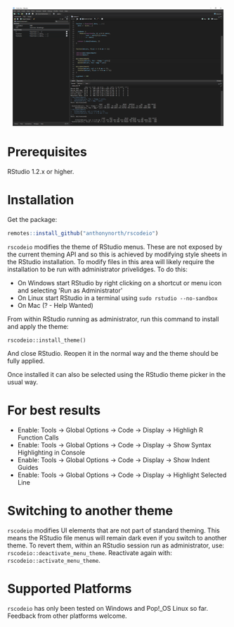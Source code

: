 <p align=center>
  <img src="./inst/media/rscodeio.png" width="480" height="270">
</p>

# Prerequisites

RStudio 1.2.x or higher.

# Installation

Get the package:

```r
remotes::install_github("anthonynorth/rscodeio")
```

`rscodeio` modifies the theme of RStudio menus. These are not exposed by the current theming API and so this is achieved by modifying style sheets in the RStudio installation. To modify files in this area will likely require the installation to be run with administrator privelidges. To do this:

* On Windows start RStudio by right clicking on a shortcut or menu icon and selecting 'Run as Administrator'
* On Linux start RStudio in a terminal using `sudo rstudio --no-sandbox`
* On Mac (? - Help Wanted)

From within RStudio running as administrator, run this command to install and apply the theme: 

```
rscodeio::install_theme()
```

And close RStudio. Reopen it in the normal way and the theme should be fully applied.

Once installed it can also be selected using the RStudio theme picker in the usual way.

# For best results

- Enable: Tools -> Global Options -> Code -> Display -> Highligh R Function Calls 
- Enable: Tools -> Global Options -> Code -> Display -> Show Syntax Highlighting in Console
- Enable: Tools -> Global Options -> Code -> Display -> Show Indent Guides
- Enable: Tools -> Global Options -> Code -> Display -> Highlight Selected Line

# Switching to another theme

`rscodeio` modifies UI elements that are not part of standard theming. This means the RStudio file menus will remain dark even if you switch to another theme. To revert them, within an RStudio session run as administrator, use: `rscodeio::deactivate_menu_theme`. Reactivate again with: `rscodeio::activate_menu_theme`.

# Supported Platforms

`rscodeio` has only been tested on Windows and Pop!_OS Linux so far. Feedback from other platforms welcome.

